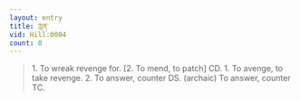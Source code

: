 ```yaml
---
layout: entry
title: ཀླན་
vid: Hill:0004
count: 0
---
```

> 1\. To wreak revenge for\. [2\. To mend, to patch] CD\. 1\. To avenge, to take revenge\. 2\. To answer, counter DS\. (archaic) To answer, counter TC\.


